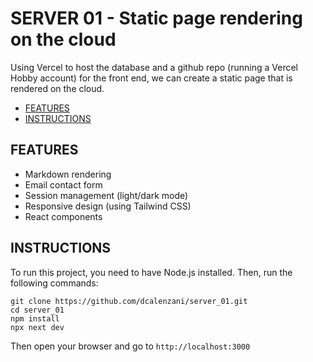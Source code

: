 # SERVER 01 - Static page rendering on the cloud

Using Vercel to host the database and a github repo (running a Vercel Hobby account) for the front end, we can create a static page that is rendered on the cloud.


<!-- vim-markdown-toc GFM -->

* [FEATURES](#features)
* [INSTRUCTIONS](#instructions)

<!-- vim-markdown-toc -->

## FEATURES
- Markdown rendering
- Email contact form
- Session management (light/dark mode)
- Responsive design (using Tailwind CSS)
- React components

## INSTRUCTIONS

To run this project, you need to have Node.js installed. Then, run the following commands:
```
git clone https://github.com/dcalenzani/server_01.git
cd server_01
npm install
npx next dev
```

Then open your browser and go to `http://localhost:3000`

